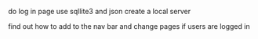 do log in page use sqllite3 and json
create a local server

find out how to add to the nav bar and change pages if users are logged in
